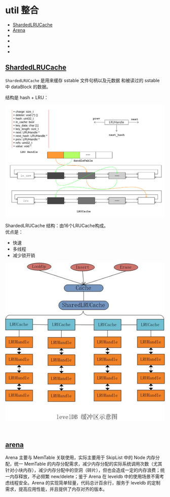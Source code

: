# util 整合

- [ShardedLRUCache](#ShardedLRUCache)
- [Arena](#Arena)
- []()
- []()
- []()
- []()


<a id="ShardedLRUCache"></a>
## [ShardedLRUCache](https://github.com/rsy56640/read_and_analyse_levelDB/blob/master/architecture/util/LRU/cache%20-%202018-09-20%20-%20rsy.md)

`ShardedLRUCache` 是用来缓存 sstable 文件句柄以及元数据 和被读过的 sstable 中 dataBlock 的数据。

结构是 hash + LRU：

![](assets/leveldb_lrucache_09_27.png)

ShardedLRUCache 结构：由16个LRUCache构成。    
优点是：

- 快速
- 多线程
- 减少锁开销

![](LRU/assets/SharededLRUCache_结构_09_24.png)


&nbsp;   
<a id="Arena"></a>
## [arena](https://github.com/rsy56640/read_and_analyse_levelDB/blob/master/architecture/util/Arena/arena%20-%202018-09-30%20-%20rsy.md)

Arena 主要与 MemTable 关联使用，实际主要用于 SkipList 中的 Node 内存分配，统一 MemTable 的内存分配需求，减少内存分配的实际系统调用次数（尤其针对小块内存），减少内存分配中的空洞（碎片），但也会造成一定的内存浪费；统一内存释放，不必频繁 new/delete；鉴于 Arena 在 leveldb 中的使用场景不需考虑线程安全。Arena 的实现简单轻量，代码总计百余行，服务于 leveldb 的定制需求，提高应用性能，并且提供了内存对齐的版本。


&nbsp;   
<a id=""></a>
## []()



&nbsp;   
<a id=""></a>
## []()




&nbsp;   
<a id=""></a>
## []()



&nbsp;   
<a id=""></a>
## []()







